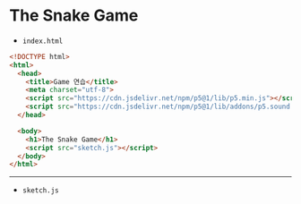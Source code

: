 # The Snake Game

- `index.html`

```html
<!DOCTYPE html>
<html>
  <head>
    <title>Game 연습</title>
    <meta charset="utf-8">
    <script src="https://cdn.jsdelivr.net/npm/p5@1/lib/p5.min.js"></script>
    <script src="https://cdn.jsdelivr.net/npm/p5@1/lib/addons/p5.sound.min.js"></script>
  </head>

  <body>
    <h1>The Snake Game</h1>
    <script src="sketch.js"></script>
  </body>
</html>
```

---

- `sketch.js`

```javascript

```
